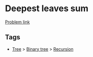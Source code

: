 # Deepest leaves sum

[Problem link](https://leetcode.com/problems/deepest-leaves-sum)

## Tags

* [Tree](/README.md#Tree) > [Binary tree](/README.md#Tree-Binary_tree) > [Recursion](/README.md#Tree-Binary_tree-Recursion)
